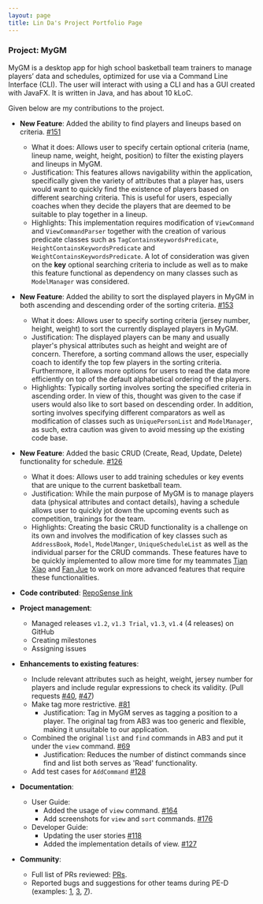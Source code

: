 ```yaml
---
layout: page
title: Lin Da's Project Portfolio Page
---
```


### Project: MyGM

MyGM is a desktop app for high school basketball team trainers to manage players’ data and schedules, optimized for use
via a Command Line Interface (CLI). The user will interact with using a CLI and has a GUI created with JavaFX. It is written in Java, and has about 10 kLoC.

Given below are my contributions to the project.

* **New Feature**: Added the ability to find players and lineups based on criteria. [\#151](https://github.com/AY2122S2-CS2103-F09-1/tp/pull/151)
    * What it does: Allows user to specify certain optional criteria (name, lineup name, weight, height, position) to filter the existing players and lineups in MyGM.
    * Justification: This features allows navigability within the application, specifically given the variety of attributes that a player has, users would want to quickly find the existence of players based on different searching criteria. This is useful for users, especially coaches when they decide the players that are deemed to be suitable to play together in a lineup.
    * Highlights: This implementation requires modification of `ViewCommand` and `ViewCommandParser` together with the creation of various predicate classes such as `TagContainsKeywordsPredicate`, `HeightContainsKeywordsPredicate` and `WeightContainsKeywordsPredicate`. A lot of consideration was given on the **key** optional searching criteria to include as well as to make this feature functional as dependency on many classes such as `ModelManager` was considered.

* **New Feature**: Added the ability to sort the displayed players in MyGM in both ascending and descending order of the sorting criteria. [\#153](https://github.com/AY2122S2-CS2103-F09-1/tp/pull/153)
    * What it does: Allows user to specify sorting criteria (jersey number, height, weight) to sort the currently displayed players in MyGM.
    * Justification: The displayed players can be many and usually player's physical attributes such as height and weight are of concern. Therefore, a sorting command allows the user, especially coach to identify the top few players in the sorting criteria. Furthermore, it allows more options for users to read the data more efficiently on top of the default alphabetical ordering of the players.
    * Highlights: Typically sorting involves sorting the specified criteria in ascending order. In view of this, thought was given to the case if users would also like to sort based on descending order. In addition, sorting involves specifying different comparators as well as modification of classes such as `UniquePersonList` and `ModelManager`, as such, extra caution was given to avoid messing up the existing code base.

* **New Feature**: Added the basic CRUD (Create, Read, Update, Delete) functionality for schedule. [\#126](https://github.com/AY2122S2-CS2103-F09-1/tp/pull/126)
    * What it does: Allows user to add training schedules or key events that are unique to the current basketball team.
    * Justification: While the main purpose of MyGM is to manage players data (physical attributes and contact details), having a schedule allows user to quickly jot down the upcoming events such as competition, trainings for the team.
    * Highlights: Creating the basic CRUD functionality is a challenge on its own and involves the modification of key classes such as `AddressBook`, `Model`, `ModelManger`, `UniqueScheduleList` as well as the individual parser for the CRUD commands. These features have to be quickly implemented to allow more time for my teammates [Tian Xiao](https://github.com/AY2122S2-CS2103-F09-1/tp/blob/master/docs/team/snoidetx.md) and [Fan Jue](https://github.com/AY2122S2-CS2103-F09-1/tp/blob/master/docs/team/fyimu.md) to work on more advanced features that require these functionalities.

* **Code contributed**: [RepoSense link](https://nus-cs2103-ay2122s2.github.io/tp-dashboard/?search=&sort=groupTitle&sortWithin=title&timeframe=commit&mergegroup=&groupSelect=groupByRepos&breakdown=true&checkedFileTypes=docs~functional-code~test-code~other&since=2022-02-18&tabOpen=true&tabType=authorship&tabAuthor=DALIN-Prog&tabRepo=AY2122S2-CS2103-F09-1%2Ftp%5Bmaster%5D&authorshipIsMergeGroup=false&authorshipFileTypes=docs~functional-code~test-code~other&authorshipIsBinaryFileTypeChecked=false)

* **Project management**:
    * Managed releases `v1.2`, `v1.3 Trial`, `v1.3`, `v1.4` (4 releases) on GitHub
    * Creating milestones
    * Assigning issues

* **Enhancements to existing features**:
    * Include relevant attributes such as height, weight, jersey number for players and include regular expressions to check its validity. (Pull requests [\#40](https://github.com/AY2122S2-CS2103-F09-1/tp/pull/40), [\#47](https://github.com/AY2122S2-CS2103-F09-1/tp/pull/47))
    * Make tag more restrictive. [\#81](https://github.com/AY2122S2-CS2103-F09-1/tp/pull/81)
      * Justification: Tag in MyGM serves as tagging a position to a player. The original tag from AB3 was too generic and flexible, making it unsuitable to our application.
    * Combined the original `list` and `find` commands in AB3 and put it under the `view` command. [\#69](https://github.com/AY2122S2-CS2103-F09-1/tp/pull/69)
      * Justification: Reduces the number of distinct commands since find and list both serves as 'Read' functionality.
    * Add test cases for `AddCommand` [\#128](https://github.com/AY2122S2-CS2103-F09-1/tp/pull/128)

* **Documentation**:
    * User Guide:
        * Added the usage of `view` command. [\#164](https://github.com/AY2122S2-CS2103-F09-1/tp/pull/164)
        * Add screenshots for `view` and `sort` commands.  [\#176](https://github.com/AY2122S2-CS2103-F09-1/tp/pull/176)
    * Developer Guide:
        * Updating the user stories [\#118](https://github.com/AY2122S2-CS2103-F09-1/tp/pull/118)
        * Added the implementation details of view. [\#127](https://github.com/AY2122S2-CS2103-F09-1/tp/pull/127)

* **Community**:
    * Full list of PRs reviewed: [PRs](https://github.com/AY2122S2-CS2103-F09-1/tp/pulls?q=is%3Apr+reviewed-by%3A%40me+is%3Aclosed).
    * Reported bugs and suggestions for other teams during PE-D (examples: [1](https://github.com/DALIN-Prog/ped/issues/1), [3](https://github.com/DALIN-Prog/ped/issues/3), [7](https://github.com/DALIN-Prog/ped/issues/7)).

